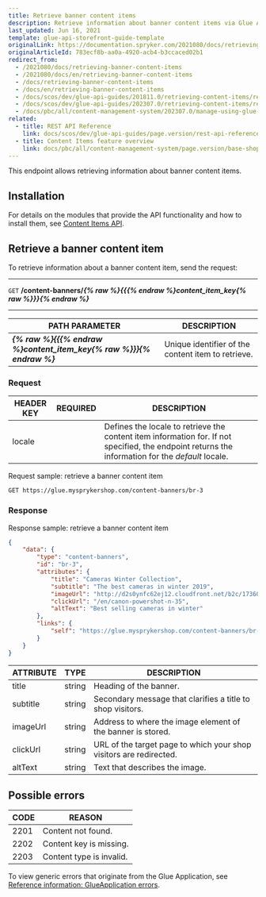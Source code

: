 ```yaml
---
title: Retrieve banner content items
description: Retrieve information about banner content items via Glue API.
last_updated: Jun 16, 2021
template: glue-api-storefront-guide-template
originalLink: https://documentation.spryker.com/2021080/docs/retrieving-banner-content-items
originalArticleId: 783ecf8b-aa0a-4920-acb4-b3ccaced02b1
redirect_from:
  - /2021080/docs/retrieving-banner-content-items
  - /2021080/docs/en/retrieving-banner-content-items
  - /docs/retrieving-banner-content-items
  - /docs/en/retrieving-banner-content-items
  - /docs/scos/dev/glue-api-guides/201811.0/retrieving-content-items/retrieving-banner-content-items.html
  - /docs/scos/dev/glue-api-guides/202307.0/retrieving-content-items/retrieving-banner-content-items.html
  - /docs/pbc/all/content-management-system/202307.0/manage-using-glue-api/retrieve-banner-content-items.html
related:
  - title: REST API Reference
    link: docs/scos/dev/glue-api-guides/page.version/rest-api-reference.html
  - title: Content Items feature overview
    link: docs/pbc/all/content-management-system/page.version/base-shop/content-items-feature-overview.html
---
```


This endpoint allows retrieving information about banner content items.


## Installation

For details on the modules that provide the API functionality and how to install them, see [Content Items API](/docs/pbc/all/content-management-system/{{page.version}}/base-shop/install-and-upgrade/install-glue-api/install-the-content-items-glue-api.html).

## Retrieve a banner content item

To retrieve information about a banner content item, send the request:

***
`GET` **/content-banners/*{% raw %}{{{% endraw %}content_item_key{% raw %}}}{% endraw %}***
***

| PATH PARAMETER | DESCRIPTION |
| --- | --- |
| ***{% raw %}{{{% endraw %}content_item_key{% raw %}}}{% endraw %}*** | Unique identifier of the content item to retrieve. |

### Request

| HEADER KEY | REQUIRED | DESCRIPTION |
| --- | --- | --- |
| locale |  | Defines the locale to retrieve the content item information for. If not specified, the endpoint returns the information for the *default* locale.  |

Request sample: retrieve a banner content item

`GET https://glue.mysprykershop.com/content-banners/br-3`


### Response

Response sample: retrieve a banner content item

```json
{
	"data": {
		"type": "content-banners",
		"id": "br-3",
		"attributes": {
			"title": "Cameras Winter Collection",
			"subtitle": "The best cameras in winter 2019",
			"imageUrl": "http://d2s0ynfc62ej12.cloudfront.net/b2c/17360369_3328.jpg",
			"clickUrl": "/en/canon-powershot-n-35",
			"altText": "Best selling cameras in winter"
		},
		"links": {
			"self": "https://glue.mysprykershop.com/content-banners/br-3"
		}
	}
}
```

| ATTRIBUTE | TYPE | DESCRIPTION |
| --- | --- | --- |
| title |  string| Heading of the banner. |
|subtitle|string  | Secondary message that clarifies a title to shop visitors. |
|imageUrl  | string | Address to where the image element of the banner is stored. |
| clickUrl | string | URL of the target page to which your shop visitors are redirected. |
| altText | string | Text that describes the image. |

## Possible errors

| CODE | REASON |
| --- | --- |
| 2201 | Content not found. |
| 2202 | Content key is missing. |
| 2203 | Content type is invalid. |

To view generic errors that originate from the Glue Application, see [Reference information: GlueApplication errors](/docs/scos/dev/glue-api-guides/{{page.version}}/old-glue-infrastructure/reference-information-glueapplication-errors.html).
